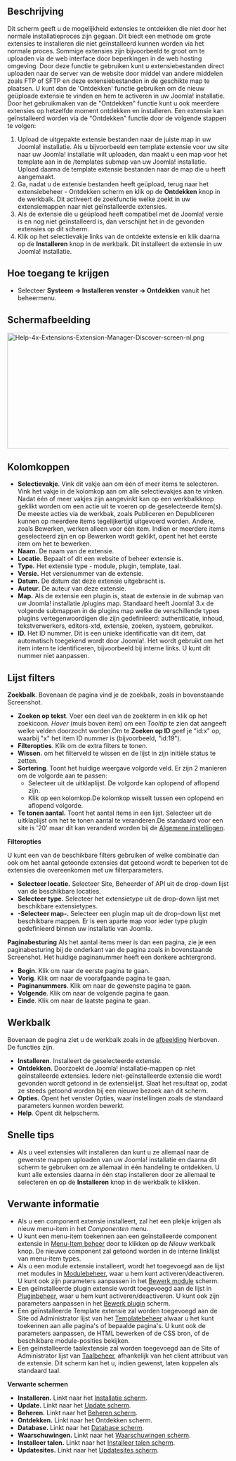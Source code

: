<!-- Filename: Help4.x:Extensions:_Discover / Display title: Extensies: Ontdekken -->

## Beschrijving

Dit scherm geeft u de mogelijkheid extensies te ontdekken die niet door
het normale installatieproces zijn gegaan. Dit biedt een methode om
grote extensies te installeren die niet geïnstalleerd kunnen worden via
het normale proces. Sommige extensies zijn bijvoorbeeld te groot om te
uploaden via de web interface door beperkingen in de web hosting
omgeving. Door deze functie te gebruiken kunt u extensiebestanden direct
uploaden naar de server van de website door middel van andere middelen
zoals FTP of SFTP en deze extensiebestanden in de geschikte map te
plaatsen. U kunt dan de 'Ontdekken' functie gebruiken om de nieuw
geüploade extensie te vinden en hem te activeren in uw Joomla!
installatie. Door het gebruikmaken van de "Ontdekken" functie kunt u ook
meerdere extensies op hetzelfde moment ontdekken en installeren. Een
extensie kan geïnstalleerd worden via de "Ontdekken" functie door de
volgende stappen te volgen:

1.  Upload de uitgepakte extensie bestanden naar de juiste map in uw
    Joomla! installatie. Als u bijvoorbeeld een template extensie voor
    uw site naar uw Joomla! installatie wilt uploaden, dan maakt u een
    map voor het template aan in de /templates submap van uw Joomla!
    installatie. Upload daarna de template extensie bestanden naar de
    map die u heeft aangemaakt.
2.  Ga, nadat u de extensie bestanden heeft geüpload, terug naar het
    extensiebeheer - Ontdekken scherm en klik op de **Ontdekken** knop
    in de werkbalk. Dit activeert de zoekfunctie welke zoekt in uw
    extensiemappen naar niet geïnstalleerde extensies.
3.  Als de extensie die u geüpload heeft compatibel met de Joomla!
    versie is en nog niet geïnstalleerd is, dan verschijnt het in de
    gevonden extensies op dit scherm.
4.  Klik op het selectievakje links van de ontdekte extensie en klik
    daarna op de **Installeren** knop in de werkbalk. Dit installeert de
    extensie in uw Joomla! installatie.

## Hoe toegang te krijgen

- Selecteer **Systeem → Installeren venster → Ontdekken** vanuit
  het beheermenu.

## Schermafbeelding

<img
src="https://docs.joomla.org/images/thumb/c/c8/Help-4x-Extensions-Extension-Manager-Discover-screen-nl.png/800px-Help-4x-Extensions-Extension-Manager-Discover-screen-nl.png"
decoding="async"
srcset="https://docs.joomla.org/images/thumb/c/c8/Help-4x-Extensions-Extension-Manager-Discover-screen-nl.png/1200px-Help-4x-Extensions-Extension-Manager-Discover-screen-nl.png 1.5x, https://docs.joomla.org/images/c/c8/Help-4x-Extensions-Extension-Manager-Discover-screen-nl.png 2x"
data-file-width="1203" data-file-height="396" width="800" height="263"
alt="Help-4x-Extensions-Extension-Manager-Discover-screen-nl.png" />

## Kolomkoppen

- **Selectievakje**. Vink dit vakje aan om één of meer items te
  selecteren. Vink het vakje in de kolomkop aan om alle selectievakjes
  aan te vinken. Nadat één of meer vakjes zijn aangevinkt kan op een
  werkbalkknop geklikt worden om een actie uit te voeren op de
  geselecteerde item(s). De meeste acties via de werkbak, zoals
  Publiceren en Depubliceren kunnen op meerdere items tegelijkertijd
  uitgevoerd worden. Andere, zoals Bewerken, werken alleen voor één
  item. Indien er meerdere items geselecteerd zijn en op Bewerken wordt
  geklikt, opent het het eerste item om het te bewerken.
- **Naam.** De naam van de extensie.
- **Locatie.** Bepaalt of dit een website of beheer extensie is.
- **Type.** Het extensie type - module, plugin, template, taal.
- **Versie.** Het versienummer van de extensie.
- **Datum.** De datum dat deze extensie uitgebracht is.
- **Auteur.** De auteur van deze extensie.
- **Map.** Als de extensie een plugin is, staat de extensie in de submap
  van uw Joomla! installatie /plugins map. Standaard heeft Joomla! 3.x
  de volgende submappen in de plugins map welke de verschillende types
  plugins vertegenwoordigen die zijn gedefinieerd: authenticatie,
  inhoud, tekstverwerkers, editors-xtd, extensie, zoeken, systeem,
  gebruiker.
- **ID.** Het ID nummer. Dit is een unieke identificatie van dit item,
  dat automatisch toegekend wordt door Joomla!. Het wordt gebruikt om
  het item intern te identificeren, bijvoorbeeld bij interne links. U
  kunt dit nummer niet aanpassen.

## Lijst filters

**Zoekbalk**. Bovenaan de pagina vind je de zoekbalk, zoals in
bovenstaande Screenshot.

- **Zoeken op tekst**. Voer een deel van de zoekterm in en klik op het
  zoekicoon. *Hover* (muis boven item) om een *Tooltip* te zien dat
  aangeeft welke velden doorzocht worden.Om te **Zoeken op ID** geef je
  "id:x" op, waarbij "x" het item ID nummer is (bijvoorbeeld, "id:19").
- **Filteropties**. Klik om de extra filters te tonen.
- **Wissen.** om het filterveld te wissen en de lijst in zijn initiële
  status te zetten.
- **Sortering**. Toont het huidige weergave volgorde veld. Er zijn 2
  manieren om de volgorde aan te passen:
  - Selecteer uit de uitklaplijst. De volgorde kan oplopend of aflopend
    zijn.
  - Klik op een kolomkop.De kolomkop wisselt tussen een oplopend en
    aflopend volgorde.
- **Te tonen aantal.** Toont het aantal items in een lijst. Selecteer
  uit de uitklaplijst om het te tonen aantal te veranderen.De standaard
  voor een site is '20' maar dit kan veranderd worden bij de [Algemene
  instellingen](https://docs.joomla.org/Help4.x:Site_Global_Configuration/nl#defaultlistlimit "Help4.x:Site Global Configuration/nl").

**Filteropties**

U kunt een van de beschikbare filters gebruiken of welke combinatie dan
ook om het aantal getoonde extensies dat getoond wordt te beperken tot
de extensies die overeenkomen met uw filterparameters.

- **Selecteer locatie.** Selecteer Site, Beheerder of API uit de
  drop-down lijst van de beschikbare locaties.
- **Selecteer type.** Selecteer het extensietype uit de drop-down lijst
  met beschikbare extensietypes.
- **-Selecteer map-.** Selecteer een plugin map uit de drop-down lijst
  met beschikbare mappen. Er is een aparte map voor ieder type plugin
  gedefinieerd binnen uw installatie van Joomla.

**Paginabesturing** Als het aantal items meer is dan een pagina, zie je
een paginabesturing bij de onderkant van de pagina zoals in bovenstaande
Screenshot. Het huidige paginanummer heeft een donkere
achtergrond.

- **Begin**. Klik om naar de eerste pagina te gaan.
- **Vorig**. Klik om naar de voorafgaande pagina te gaan.
- **Paginanummers**. Klik om naar de gewenste pagina te gaan.
- **Volgende**. Klik om naar de volgende pagina te gaan.
- **Einde**. Klik om naar de laatste pagina te gaan.

## Werkbalk

Bovenaan de pagina ziet u de werkbalk zoals in de
[afbeelding](#Schermafbeelding) hierboven. De functies zijn.

- **Installeren**. Installeert de geselecteerde extensie.
- **Ontdekken**. Doorzoekt de Joomla! installatie-mappen op niet
  geïnstalleerde extensies. Iedere niet-geïnstalleerde extensie die
  wordt gevonden wordt getoond in de extensielijst. Slaat het resultaat
  op, zodat ze steeds getoond worden bij een nieuwe bezoek aan dit
  scherm.
- **Opties.** Opent het venster Opties, waar instellingen zoals de
  standaard parameters kunnen worden bewerkt.
- **Help**. Opent dit helpscherm.

## Snelle tips

- Als u veel extensies wilt installeren dan kunt u ze allemaal naar de
  gewenste mappen uploaden van uw Joomla! installatie en daarna dit
  scherm te gebruiken om ze allemaal in één handeling te ontdekken. U
  kunt alle extensies daarna in één stap installeren door ze allemaal te
  selecteren en op de **Installeren** knop in de werkbalk te klikken.

## Verwante informatie

- Als u een component extensie installeert, zal het een plekje krijgen
  als nieuw menu-item in het *Componenten* menu.
- U kunt een menu-item toekennen aan een geïnstalleerde component
  extensie in [Menu-Item
  beheer](https://docs.joomla.org/Help4.x:Menus:_Items/nl "Help4.x:Menus: Items/nl")
  door te klikken op de *Nieuw* werkbalk knop. De nieuwe component zal
  getoond worden in de interne linklijst van menu-item types.
- Als u een module extensie installeert, wordt het toegevoegd aan de
  lijst met modules in
  [Modulebeheer](https://docs.joomla.org/Help4.x:Modules/nl "Help4.x:Modules/nl"),
  waar u hem kunt activeren/deactiveren. U kunt ook zijn parameters
  aanpassen in het [Bewerk
  module](https://docs.joomla.org/Help4.x:Extensions_Module_Manager_Edit/nl "Help4.x:Extensions Module Manager Edit/nl")
  scherm.
- Een geïnstalleerde plugin extensie wordt toegevoegd aan de lijst in
  [Pluginbeheer](https://docs.joomla.org/Help4.x:Plugins/nl "Help4.x:Plugins/nl"),
  waar u hem kunt activeren/deactiveren. U kunt ook zijn parameters
  aanpassen in het [Bewerk
  plugin](https://docs.joomla.org/Help4.x:Plugins:_Name_of_Plugin/nl "Help4.x:Plugins: Name of Plugin/nl")
  scherm.
- Een geïnstalleerde Template extensie zal worden toegevoegd aan de Site
  od Administrator lijst van het
  [Templatebeheer](https://docs.joomla.org/Help4.x:Templates:_Styles/nl "Help4.x:Templates: Styles/nl")
  alwaar u het kunt toekennen aan alle pagina's of bepaalde pagina's. U
  kunt ook de parameters aanpassen, de HTML bewerken of de CSS bron, of
  de beschikbare module-posities bekijken.
- Een geïnstalleerde taalextensie zal worden toegevoegd aan de Site of
  Administrator lijst van
  [Taalbeheer](https://docs.joomla.org/Help4.x:Languages:_Installed/nl "Help4.x:Languages: Installed/nl"),
  afhankelijk van het client attribuut van de extensie. Dit scherm kan
  het u, indien gewenst, laten koppelen als standaard taal.

**Verwante schermen**

- **Installeren.** Linkt naar het [Installatie
  scherm](https://docs.joomla.org/Help4.x:Extensions:_Install/nl "Help4.x:Extensions: Install/nl").
- **Update.** Linkt naar het [Update
  scherm](https://docs.joomla.org/Help4.x:Extensions:_Update/nl "Help4.x:Extensions: Update/nl").
- **Beheren.** Linkt naar het [Beheren
  scherm](https://docs.joomla.org/Help4.x:Extensions:_Manage/nl "Help4.x:Extensions: Manage/nl").
- **Ontdekken.** Linkt naar het
  <span class="mw-selflink selflink">Ontdekken scherm</span>.
- **Database.** Linkt naar het [Database
  scherm](https://docs.joomla.org/Help4.x:Information:_Database/nl "Help4.x:Information: Database/nl").
- **Waarschuwingen.** Linkt naar het [Waarschuwingen
  scherm](https://docs.joomla.org/Help4.x:Information:_Warnings/nl "Help4.x:Information: Warnings/nl").
- **Installeer talen.** Linkt naar het [Installeer talen
  scherm](https://docs.joomla.org/Help4.x:Extensions_Extension_Manager_Languages/nl "Help4.x:Extensions Extension Manager Languages/nl").
- **Updatesites.** Linkt naar het <a
  href="https://docs.joomla.org/index.php?title=Help4.x:Extensions_Extension_Manager_Update_Sites/nl&amp;action=edit&amp;redlink=1"
  class="new"
  title="Help4.x:Extensions Extension Manager Update Sites/nl (page does not exist)">Updatesites
  scherm</a>.
